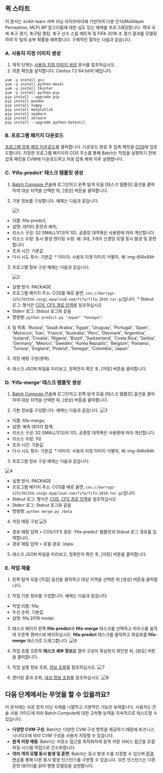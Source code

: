 ## 퀵 스타트
이 문서는 scikit-learn 서버 러닝 라이브러리에 기반하여 다층 인식(Multilayer Perceptron, MLP) BP 알고리즘에 대한 심도 있는 예제를 프로그래밍합니다. 역대 국제 축구 경기, 축구팀 랭킹, 축구 선수 스킬 메트릭 및 FIFA 2018 조 경기 결과를 모델링하여 두 팀의 승부 확률을 예측합니다. 구체적인 절차는 다음과 같습니다.
### A. 사용자 지정 이미지 생성
1. 제작 단계는 [사용자 지정 이미지 생성](https://intl.cloud.tencent.com/document/product/213/4942) 문서를 참조하십시오.
2. 의존 패킷을 설치합니다. Centos 7.2 64 bit이 예입니다.
```
yum -y install gcc
yum -y install python-devel
yum -y install tkinter
yum -y install python-pip
pip install --upgrade pip
pip install pandas
pip install numpy
pip install matplotlib
pip install seaborn
pip install sklearn
pip install --upgrade python-dateutil
```

### B. 프로그램 패키지 다운로드
[프로그램 압축 패킷 다운로드](https://main.qcloudimg.com/raw/40b6eb7103072ca549e398ca39783f21.gz)를 클릭합니다. 다운로드 완료 후 압축 패킷을 [COS](https://intl.cloud.tencent.com/document/product/436)에 업로드합니다. 지정한 프로그램 패키지의 COS 주소를 통해 Batch는 작업을 실행하기 전에 압축 패킷을 CVM에 다운로드하고 자동 압축 해제 이후 실행합니다.

### C. ‘Fifa-predict’ 태스크 템플릿 생성
1. [Batch Compute 콘솔]()에 로그인하고 왼쪽 탐색 모음 [태스크 템플릿] 옵션을 클릭하여 대상 지역을 선택한 뒤, [생성] 버튼을 클릭합니다.

2. 기본 정보를 구성합니다. 예제는 다음과 같습니다. 

   ![1](https://main.qcloudimg.com/raw/fa5136de41ab24c1a2c964280c71b7b3.png)
  * 이름: fifa-predict;
  * 설명: 데이터 훈련과 예측;
  * 리소스 구성: S2.SMALL1(1코어 1G), 공중망 대역폭은 사용량에 따라 계산합니다.
  * 리소스 수량: 동시 발생 렌더링 수량. 예: 3대, 3개의 신경망 모델 동시 발생 및 훈련합니다
  * 초과 시간: 기본값
  * 다시 시도 횟수: 기본값
  * 이미지: 사용자 지정 이미지 식별자, 예: img-i64lx84h

3. 프로그램 정보 구성 예제는 다음과 같습니다.

   ![2](https://main.qcloudimg.com/raw/d1fc62bb75b2741a9f839f8383e1e6f1.png)
  * 실행 방식: PACKAGE
  * 프로그램 패키지 주소: COS를 예로 들면, `cos://barrygz-1251783334.cosgz.myqcloud.com/fifa/fifa.2018.tar.gz`입니다
  * Stdout 로그: 형식은 [COS, CFS 경로 입력](https://cloud.tencent.com/document/product/599/13996)을 참조하십시오
  * Stderr 로그: Stdout 로그와 같음
  * 명령행: `python predict.py "Japan" "Senegal"`

4. 팀 목록: 'Russia', 'Saudi Arabia', 'Egypt', 'Uruguay', 'Portugal', 'Spain', 'Morocco', 'Iran', 'France', 'Australia', 'Peru', 'Denmark', 'Argentina', 'Iceland', 'Croatia', 'Nigeria', 'Brazil', 'Switzerland', 'Costa Rica', 'Serbia', 'Germany', 'Mexico', 'Sweden', 'Korea Republic', 'Belgium', 'Panama', 'Tunisia', 'England', 'Poland', 'Senegal', 'Colombia', 'Japan'

5. 저장 매핑 구성(생략).

6. 태스크 JSON 파일을 미리보고, 정확한지 확인 후, [저장] 버튼을 클릭합니다.

### D. ‘Fifa-merge’ 태스크 템플릿 생성
1. [Batch Compute 콘솔]()에 로그인하고 왼쪽 탐색 모음 [태스크 템플릿] 옵션을 클릭하여 대상 지역을 선택한 뒤, [생성] 버튼을 클릭합니다.

2. 기본 정보를 구성합니다. 예제는 다음과 같습니다.
![3](https://main.qcloudimg.com/raw/2e4ba7fcfc64fc47cc358cce95666b07.png)
  * 이름: fifa-merge;
  * 설명: 예측 데이터 합계;
  * 리소스 구성: S2.SMALL1(1코어 1G), 공중망 대역폭은 사용량에 따라 계산합니다.
  * 리소스 수량: 1대
  * 초과 시간: 기본값
  * 다시 시도 횟수: 기본값
  * 이미지: 사용자 지정 이미지 식별자, 예: img-i64lx84h

3. 프로그램 정보 구성 예제는 다음과 같습니다.

![4](https://main.qcloudimg.com/raw/a8366db12e50a7ec25d1f2222dfe7d89.png)

  - 실행 방식: PACKAGE
  - 프로그램 패키지 주소: COS를 예로 들면, `cos://barrygz-1251783334.cosgz.myqcloud.com/fifa/fifa.2018.tar.gz`입니다
  - Stdout 로그: 형식은 [COS, CFS 경로 입력](https://intl.cloud.tencent.com/document/product/599/13996)을 참조하십시오
  - Stderr 로그: Stdout 로그와 같음
  - 명령행: `python merge.py /data`

4. 저장 매핑 구성
![5](https://main.qcloudimg.com/raw/f9b75b95a370393766b000de3776c57e.png)
 - 경로 매핑 입력 > COS/CFS 경로: ‘fifa-predict’ 템플릿과 Stdout 로그 경로를 입력합니다.
 - 경로 매핑 입력 > 로컬 경로: /data.

5. 태스크 JSON 파일을 미리보고, 정확한지 확인 후, [저장] 버튼을 클릭합니다.

### E. 작업 제출
1. 왼쪽 탐색 모음 [작업] 옵션을 클릭하고 대상 지역을 선택한 뒤 [생성] 버튼을 클릭합니다.

2. 작업 기본 정보를 구성합니다. 예제는 다음과 같습니다.
  * 작업 이름: fifa;
  * 우선 순위: 기본값
  * 설명: fifa 2018 model.

3. 태스크 페이지 왼쪽 **fifa-predict**과 **fifa-merge** 태스크를 선택하고 마우스를 움직여 오른쪽 캔버스에 배치하십시오. **fifa-predict** 태스크를 클릭하고 화살표를 **fifa-merge** 태스크로 드래그합니다.
![6](https://main.qcloudimg.com/raw/af22a759548c860ce22bcb397898bbce.png)

4. 작업 흐름 오른쪽 **태스크 세부 정보**를 열어 구성이 확실한지 확인한 뒤, [완료] 버튼을 클릭합니다.

5. 작업 실행 정보 조회, [정보 조회]()를 참조하십시오.
![7](https://main.qcloudimg.com/raw/aec564df4954661c4a732c30bb7d9c2f.png)
 
6. 렌더링 결과 조회, [대상 정보 조회]()를 참조하십시오.
![8](https://main.qcloudimg.com/raw/2f545a92cb2518ffe75dbfa04e1ea532.png)

## 다음 단계에서는 무엇을 할 수 있을까요?
이 문서에는 쉬운 장치 러닝 사례를 나열하고.기본적인 기능만 보여줍니다. 사용자는 콘솔 사용 가이드에 따라 Batch Compute에 대한 고차형 능력을 지속적으로 테스트할 수 있습니다.
- **다양한 CVM 구성**: Batch는 다양한 CVM 구성 항목을 제공하기 때문에 비즈니스 시나리오에 따라 CVM 구성을 사용자 지정할 수 있습니다.
- **원격 저장 매핑**: Batch는 저장소 접근을 최적화하여 원격 저장 서비스 접근을 로컬 파일 시스템 작업으로 간소화합니다.
- **여러 개의 모델 동시 발생 및 훈련**: Batch는 동시 발생 수를 지정할 수 있으며 [환경 변수](https://intl.cloud.tencent.com/document/product/599/11752)를 통해 다른 동시 발생 인스턴스를 구분할 수 있습니다. 모든 인스턴스는 다른 훈련 데이터를 읽어 병행 모델링을 실현합니다.

